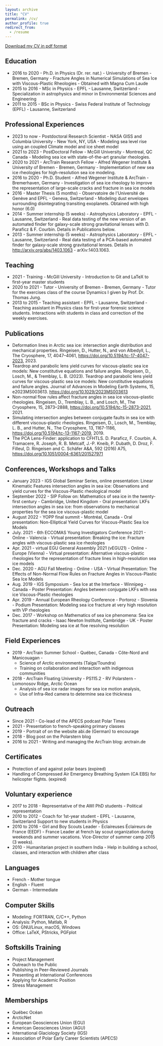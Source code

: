 ```yaml
---
layout: archive
title: "CV"
permalink: /cv/
author_profile: true
redirect_from:
  - /resume
---
```


[Download my CV in pdf format](/files/CV.pdf)

## Education
- 2016 to 2020 - Ph.D. in Physics (Dr. rer. nat.) - University of Bremen - Bremen, Germany - Fracture Angles in Numerical Simulations of Sea Ice with Viscous-Plastic Rheologies - Obtained with Magna Cum Laude 
- 2015 to 2016 - MSc in Physics - EPFL - Lausanne, Switzerland - Specialization in astrophysics  and minor in Environmental Sciences and Engineering
- 2011 to 2015 - BSc in Physics - Swiss Federal Institute of Technology (EPFL) - Lausanne, Switzerland 

## Professional Experiences
- 2023 to now - Postdoctoral Research Scientist - NASA GISS and Columbia University - New York, NY, USA - Modeling sea level rise using an coupled Climate model and ice sheet model
- 2021 to 2023 - PostDoctoral Fellow - McGill University - Montreal, QC Canada - Modeling sea ice with state-of-the-art granular rheologies. 
- 2020 to 2021 - ArcTrain Research Fellow - Alfred Wegener Institute & University of Bremen - Bremen, Germany - Implementation of new sea ice rheologies for high-resolution sea ice modeling. 
- 2016 to 2020 - Ph.D. Student - Alfred Wegener Institute & ArcTrain - Bremerhaven, Germany - Investigation of sea ice rheology to improve the representation of large-scale cracks and fracture in sea ice models
- 2016 - Master Thesis (5 months) - Observatoire de l'Université de Genève and EPFL - Geneva, Switzerland - Modeling dust envelopes surrounding disintegrating transiting exoplanets. Obtained with high honor (6.0) 
- 2014 - Summer internship (5 weeks) - Astrophysics Laboratory - EPFL - Lausanne, Switzerland - Real data testing of the new version of an automated finder for galaxy-scale strong gravitational lenses with  D. Paraficz & F. Courbin. Details in Publications below. 
- 2013 - Summer internship (5 weeks) - Astrophysics Laboratory - EPFL - Lausanne, Switzerland - Real data testing of a PCA-based automated finder for galaxy-scale strong gravitational lenses. Details in http://arxiv.org/abs/1403.1063 - arXiv:1403.1063.

## Teaching
- 2021 - Training - McGill University - Introduction to Git and LaTeX to first-year master students
- 2020 to 2021 - Tutor - University of Bremen - Bremen, Germany - Tutor for the exercises class of the course Dynamics I given by Prof. Dr. Thomas Jung.
- 2013 to 2015 - Teaching assistant - EPFL - Lausanne, Switzerland - Teaching assistant in Physics class for first-year forensic science students. Interactions with students in class and correction of the weekly exercises.

## Publications
- Deformation lines in Arctic sea ice: intersection angle distribution and mechanical properties. Ringeisen, D., Hutter, N., and von Albedyll, L., The Cryosphere, 17, 4047–4061, https://doi.org/10.5194/tc-17-4047-2023, 2023.
- Teardrop and parabolic lens yield curves for viscous-plastic sea ice models: New constitutive equations and failure angles. Ringeisen, D., Losch, M., & Tremblay, L. B. (2023). Teardrop and parabolic lens yield curves for viscous-plastic sea ice models: New constitutive equations and failure angles. Journal of Advances in Modeling Earth Systems, 15, e2023MS003613. https://doi.org/10.1029/2023MS003613 
- Non-normal flow rules affect fracture angles in sea ice viscous–plastic rheologies. Ringeisen, D., Tremblay, L. B., and Losch, M., The Cryosphere, 15, 2873–2888, https://doi.org/10.5194/tc-15-2873-2021, 2021.  
- Simulating intersection angles between conjugate faults in sea ice with different viscous–plastic rheologies. Ringeisen, D., Losch, M., Tremblay, L. B., and Hutter, N., The Cryosphere, 13, 1167-1186, https://doi.org/10.5194/tc-13-1167-2019, 2019.  
- The PCA Lens-Finder: application to CFHTLS. D. Paraficz, F. Courbin, A. Tramacere, R. Joseph, R. B. Metcalf, J.-P. Kneib, P. Dubath, D. Droz, F. Filleul, D. Ringeisen and C. Schäfer A&A, 592 (2016) A75, https://doi.org/10.1051/0004-6361/201527971

## Conferences, Workshops and Talks
- January 2023 - IGS Global Seminar Series, online presentation: Linear Kinematic Features intersection angles in sea ice: Observations and yield curves for the Viscous-Plastic rheological model
- September 2022 - SIP Follow on: Mathematics of sea ice in the twenty-first century - Cambridge, United Kingdom - Oral presentation: LKFs intersection angles in sea ice: from observations to mechanical properties for the sea ice viscous-plastic model
- August 2022 - YOPP final summit - Montréal, Canada - Oral presentation: Non-Elliptical Yield Curves for Viscous-Plastic Sea Ice Models
- July. 2021 - 6th ECCOMAS Young Investigators Conference 2021 - Online - Valencia - Virtual presentation: Breaking the ice: Fracture angles with viscous-plastic sea ice rheologies 
- Apr. 2021 - virtual EGU General Assembly 2021 (vEGU21) - Online - Europe (Vienna) -  Virtual presentation: Alternative viscous-plastic rheologies for the representation of fracture lines in high-resolution sea ice models 
- Dec. 2020 - AGU Fall Meeting - Online - USA - Virtual Presentation: The Effects of Non-Normal Flow Rules on Fracture Angles in Viscous-Plastic Sea Ice Models 
- Aug. 2019 - IGS Symposium - Sea Ice at the Interface - Winnipeg - Canada - Poster Presentation: Angles between conjugate LKFs with sea ice Viscous-Plastic rheologies 
- Apr. 2019 - Annual European Rheology Conference - Portoroz - Slovenia - Podium Presentation: Modeling sea ice fracture at very high resolution with VP rheologies 
- Dec. 2017 - Workshop on Mathematics of sea ice phenomena: Sea ice fracture and cracks - Isaac Newton Institute, Cambridge - UK - Poster Presentation: Modeling sea ice at floe resolving resolution

## Field Experiences

- 2019 - ArcTrain Summer School - Québec, Canada - Côte-Nord and Manicouagan - 
	- Science of Arctic environments (Taïga/Toundra)
	- Training on collaboration and interaction with indigenous communities 
- 2018 - ArcTrain Floating University - PS115.2 - RV Polarstern - Lomonosov Ridge, Arctic Ocean 
	- Analysis of sea ice radar images for sea ice motion analysis,
	- Use of Infra-Red camera to determine sea ice thickness

## Outreach
- Since 2021 - Co-lead of the APECS podcast Polar Times 
- 2021 - Presentation to french-speaking primary classes  
- 2019 - Portrait of on the website abi.de (German) to encourage 
- 2018 - Blog post on the Polarstern blog 
- 2016 to 2021 - Writing and managing the ArcTrain blog: arctrain.de

## Certificates
- Protection of and against polar bears  (expired)
- Handling of Compressed Air Emergency Breathing System (CA EBS) for helicopter flights. (expired)

## Voluntary experience
- 2017 to 2018 - Representative of the AWI PhD students - Political representation 
- 2010 to 2012 - Coach for 1st-year student - EPFL - Lausanne, Switzerland Support to new students in Physics 
- 2010 to 2016 - Girl and Boy Scouts Leader - Éclaireuses Éclaireurs de France (EEDF) - France Leader at french lay scout organization during weekends and summer vacations. Vice-Director of summer camp 2015 (3 weeks).
- 2010 - Humanitarian project in southern India - Help in building a school, classes, and interaction with children after class

## Languages
- French - Mother tongue 
- English - Fluent 
- German - Intermediate

## Computer Skills
- Modeling: FORTRAN, C/C++, Python
- Analysis: Python, Matlab, R
- OS: GNU/Linux, macOS, Windows 
- Office: LaTeX, PStricks, PGFplot

## Softskills Training
- Project Management 
- Outreach to the Public
- Publishing in Peer-Reviewed Journals 
- Presenting at International Conferences
- Applying for Academic Position
- Stress Management

## Memberships
- Québec Océan
- ArcticNet
- European Geosciences Union (EGU) 
- American Geosciences Union (AGU) 
- International Glaciology Society (IGS) 
- Association of Polar Early Career Scientists (APECS)

